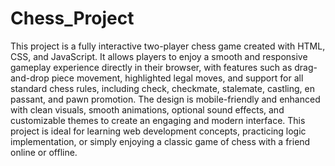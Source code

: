 # Chess_Project
This project is a fully interactive two-player chess game created with HTML, CSS, and JavaScript. It allows players to enjoy a smooth and responsive gameplay experience directly in their browser, with features such as drag-and-drop piece movement, highlighted legal moves, and support for all standard chess rules, including check, checkmate, stalemate, castling, en passant, and pawn promotion. The design is mobile-friendly and enhanced with clean visuals, smooth animations, optional sound effects, and customizable themes to create an engaging and modern interface. This project is ideal for learning web development concepts, practicing logic implementation, or simply enjoying a classic game of chess with a friend online or offline.
